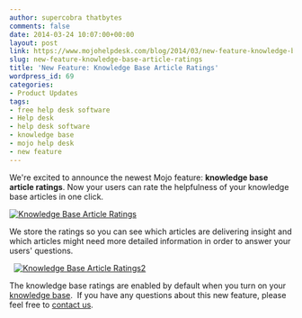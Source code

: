 ```yaml
---
author: supercobra thatbytes
comments: false
date: 2014-03-24 10:07:00+00:00
layout: post
link: https://www.mojohelpdesk.com/blog/2014/03/new-feature-knowledge-base-article-ratings/
slug: new-feature-knowledge-base-article-ratings
title: 'New Feature: Knowledge Base Article Ratings'
wordpress_id: 69
categories:
- Product Updates
tags:
- free help desk software
- Help desk
- help desk software
- knowledge base
- mojo help desk
- new feature
---
```


We're excited to announce the newest Mojo feature: **knowledge base article ratings**. Now your users can rate the helpfulness of your knowledge base articles in one click.





<!-- more -->








[![Knowledge Base Article Ratings](http://www.mojohelpdesk.com/blog/wordpress/wp-content/uploads/2014/03/Knowledge-Base-Article-Ratings.png)](http://www.mojohelpdesk.com/blog/wordpress/wp-content/uploads/2014/03/Knowledge-Base-Article-Ratings.png)





We store the ratings so you can see which articles are delivering insight and which articles might need more detailed information in order to answer your users' questions.


  [![Knowledge Base Article Ratings2](http://www.mojohelpdesk.com/blog/wordpress/wp-content/uploads/2014/03/Knowledge-Base-Article-Ratings2.png)](http://www.mojohelpdesk.com/blog/wordpress/wp-content/uploads/2014/03/Knowledge-Base-Article-Ratings2.png)










The knowledge base ratings are enabled by default when you turn on your [knowledge base](http://blog.mojohelpdesk.com/2013/08/help-desk-knowledge-base.html).  If you have any questions about this new feature, please feel free to [contact us](https://help.mojohelpdesk.com/).



